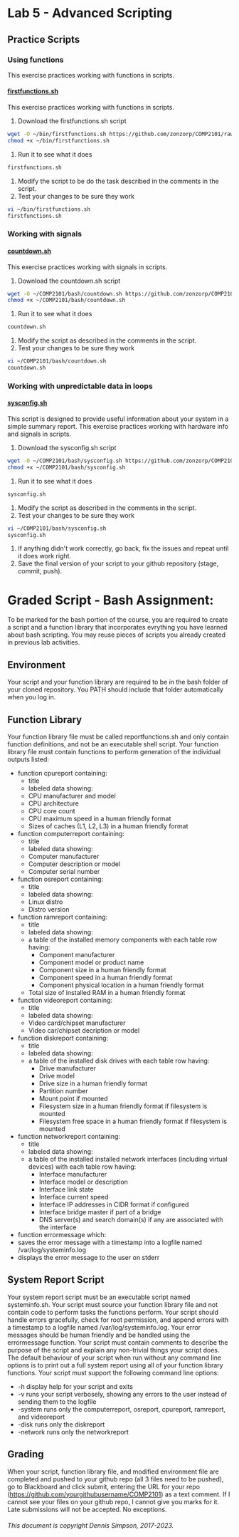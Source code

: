 # Lab 5 - Advanced Scripting

## Practice Scripts

### Using functions
This exercise practices working with functions in scripts.

#### [firstfunctions.sh](scripts-lab5/firstfunctions.sh)
This exercise practices working with functions in scripts.
1. Download the firstfunctions.sh script
```bash
wget -O ~/bin/firstfunctions.sh https://github.com/zonzorp/COMP2101/raw/main/Labs/bash/scripts-lab5/firstfunctions.sh
chmod +x ~/bin/firstfunctions.sh
```
1. Run it to see what it does
```bash
firstfunctions.sh
```
1. Modify the script to be do the task described in the comments in the script.
1. Test your changes to be sure they work
```bash
vi ~/bin/firstfunctions.sh
firstfunctions.sh
```

### Working with signals
#### [countdown.sh](scripts-lab5/countdown.sh)
This exercise practices working with signals in scripts.
1. Download the countdown.sh script
```bash
wget -O ~/COMP2101/bash/countdown.sh https://github.com/zonzorp/COMP2101/raw/main/Labs/bash/scripts-lab5/countdown.sh
chmod +x ~/COMP2101/bash/countdown.sh
```
1. Run it to see what it does
```bash
countdown.sh
```
1. Modify the script as described in the comments in the script.
1. Test your changes to be sure they work
```bash
vi ~/COMP2101/bash/countdown.sh
countdown.sh
```

### Working with unpredictable data in loops
#### [sysconfig.sh](scripts-lab5/sysconfig.sh)
This script is designed to provide useful information about your system in a simple summary report.
This exercise practices working with hardware info and signals in scripts.
1. Download the sysconfig.sh script
```bash
wget -O ~/COMP2101/bash/sysconfig.sh https://github.com/zonzorp/COMP2101/raw/main/Labs/bash/scripts-lab5/sysconfig.sh
chmod +x ~/COMP2101/bash/sysconfig.sh
```
1. Run it to see what it does
```bash
sysconfig.sh
```
1. Modify the script as described in the comments in the script.
1. Test your changes to be sure they work
```bash
vi ~/COMP2101/bash/sysconfig.sh
sysconfig.sh
```
1. If anything didn't work correctly, go back, fix the issues and repeat until it does work right.
1. Save the final version of your script to your github repository (stage, commit, push).

# Graded Script - Bash Assignment:
To be marked for the bash portion of the course, you are required to create a script and a function library that incorporates evrything you have learned about bash scripting. You may reuse pieces of scripts you already created in previous lab activities.

## Environment
Your script and your function library are required to be in the bash folder of your cloned repository. You PATH should include that folder automatically when you log in.

## Function Library
Your function library file must be called reportfunctions.sh and only contain function definitions, and not be an executable shell script. Your function library file must contain functions to perform generation of the individual outputs listed:
* function cpureport containing:
  * title
  *  labeled data showing:
    * CPU manufacturer and model
    * CPU architecture
    * CPU core count
    * CPU maximum speed in a human friendly format
    * Sizes of caches (L1, L2, L3) in a human friendly format
* function computerreport containing:
  * title
  *  labeled data showing:
    * Computer manufacturer
    * Computer description or model
    * Computer serial number
* function osreport containing:
  * title
  *  labeled data showing:
    * Linux distro
    * Distro version
* function ramreport containing:
  * title
  *  labeled data showing:
    * a table of the installed memory components with each table row having:
      * Component manufacturer
      * Component model or product name
      * Component size in a human friendly format
      * Component speed in a human friendly format
      * Component physical location in a human friendly format
    * Total size of installed RAM in a human friendly format
* function videoreport containing:
  * title
  *  labeled data showing:
    * Video card/chipset manufacturer
    * Video car/chipset decription or model
* function diskreport containing:
  * title
  *  labeled data showing:
    * a table of the installed disk drives with each table row having:
      * Drive manufacturer
      * Drive model
      * Drive size in a human friendly format
      * Partition number
      * Mount point if mounted
      * Filesystem size in a human friendly format if filesystem is mounted
      * Filesystem free space in a human friendly format if filesystem is mounted
* function networkreport containing:
  * title
  *  labeled data showing:
    * a table of the installed installed network interfaces (including virtual devices) with each table row having:
      * Interface manufacturer
      * Interface model or description
      * Interface link state
      * Interface current speed
      * Interface IP addresses in CIDR format if configured
      * Interface bridge master if part of a bridge
      * DNS server(s) and search domain(s) if any are associated with the interface
* function errormessage which:
 * saves the error message with a timestamp into a logfile named /var/log/systeminfo.log
 * displays the error message to the user on stderr

## System Report Script
Your system report script must be an executable script named systeminfo.sh. Your script must source your function library file and not contain code to perform tasks the functions perform. Your script should handle errors gracefully, check for root permission, and append errors with a timestamp to a logfile named /var/log/systeminfo.log. Your error messages should be human friendly and be handled using the errormessage function. Your script must contain comments to describe the purpose of the script and explain any non-trivial things your script does. The default behaviour of your script when run without any command line options is to print out a full system report using all of your function library functions.
Your script must support the following command line options:
* -h        display help for your script and exits
* -v        runs your script verbosely, showing any errors to the user instead of sending them to the logfile
* -system   runs only the computerreport, osreport, cpureport, ramreport, and videoreport
* -disk     runs only the diskreport
* -network  runs only the networkreport

## Grading

When your script, function library file, and modified environment file are completed and pushed to your github repo (all 3 files need to be pushed), go to Blackboard and click submit, entering the URL for your repo (https://github.com/yourgithubusername/COMP2101) as a text comment. If I cannot see your files on your github repo, I cannot give you marks for it. Late submissions will not be accepted. No exceptions.

###### This document is copyright Dennis Simpson, 2017-2023.
